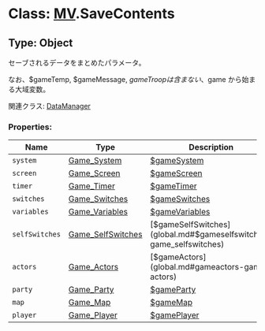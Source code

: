# Class: [MV](MV.md).SaveContents

## Type: Object

セーブされるデータをまとめたパラメータ。

なお、$gameTemp, $gameMessage, $gameTroop は含まない、$game から始まる大域変数。

関連クラス: [DataManager](DataManager.md)

### Properties:

| Name           | Type                                      | Description                                                        |
| -------------- | ----------------------------------------- | ------------------------------------------------------------------ |
| `system`       | [Game_System](Game_System.md)             | [$gameSystem](global.md#gamesystem-game_system)                    |
| `screen`       | [Game_Screen](Game_Screen.md)             | [$gameScreen](global.md#gamescreen-game_screen)                    |
| `timer`        | [Game_Timer](Game_Timer.md)               | [$gameTimer](global.md#gametimer-game_timer)                       |
| `switches`     | [Game_Switches](Game_Switches.md)         | [$gameSwitches](global.md#gameswitches-game_switches)              |
| `variables`    | [Game_Variables](Game_Variables.md)       | [$gameVariables](global.md#gamevariables-game_variables)           |
| `selfSwitches` | [Game_SelfSwitches](Game_SelfSwitches.md) | [$gameSelfSwitches](global.md#$gameselfswitches-game_selfswitches) |
| `actors`       | [Game_Actors](Game_Actors.md)             | [$gameActors](global.md#gameactors-game\_ actors)                  |
| `party`        | [Game_Party](Game_Party.md)               | [$gameParty](global.md#gameparty-game_party)                       |
| `map`          | [Game_Map](Game_Map.md)                   | [$gameMap](global.md#gamemap-game_map)                             |
| `player`       | [Game_Player](Game_Player.md)             | [$gamePlayer](global.md#gameplayer-game_player)                    |
